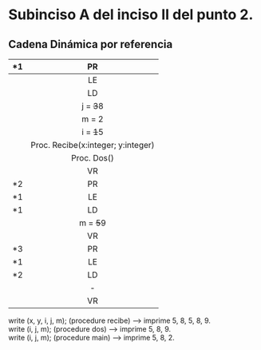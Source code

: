 # Subinciso A del inciso II del punto 2.

## Cadena Dinámica por referencia

|*1|PR|
|:------:|:------:|
|  |LE|
|  |LD|
|  |j = ~~3~~8|||
|  |m = 2|||
|  |i = ~~1~~5|||
|  |Proc. Recibe(x:integer; y:integer)|
|  |Proc. Dos()|
|  |VR|
|*2|PR|
|*1|LE|
|*1|LD|
|  |m = ~~5~~9|
|  |VR|
|*3|PR|
|*1|LE|
|*2|LD|
|  | - |
|  |VR|

write (x, y, i, j, m); (procedure recibe) --> imprime 5, 8, 5, 8, 9.  
write (i, j, m); (procedure dos) --> imprime 5, 8, 9.  
write (i, j, m); (procedure main) --> imprime 5, 8, 2.
